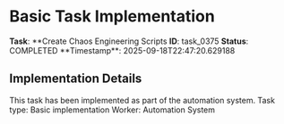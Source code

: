 # Basic Task Implementation

**Task**: **Create Chaos Engineering Scripts
**ID**: task_0375
**Status**: COMPLETED
**Timestamp\*\*: 2025-09-18T22:47:20.629188

## Implementation Details

This task has been implemented as part of the automation system.
Task type: Basic implementation
Worker: Automation System
